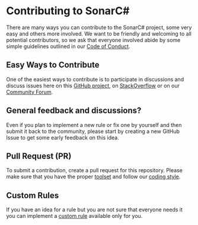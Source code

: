 # Contributing to SonarC#

There are many ways you can contribute to the SonarC# project, some very easy and others more involved. We want to be
friendly and welcoming to all potential contributors, so we ask that everyone involved abide by some simple guidelines
outlined in our [Code of Conduct](./CODE_OF_CONDUCT.md).

## Easy Ways to Contribute

One of the easiest ways to contribute is to participate in discussions and discuss issues here on this
[GitHub project](https://github.com/SonarSource/sonar-dotnet/issues), on
[StackOverflow](https://stackoverflow.com/search?q=sonarqube+c%23) or on our
[Community Forum](https://community.sonarsource.com/).

## General feedback and discussions?

Even if you plan to implement a new rule or fix one by yourself and then submit it back to the community, please start
by creating a new GitHub Issue to get some early feedback on this idea.

## Pull Request (PR)

To submit a contribution, create a pull request for this repository. Please make sure that you have the proper
[toolset](https://github.com/SonarSource/sonar-developer-toolset) and follow our [coding style](./docs/coding-style.md).

## Custom Rules

If you have an idea for a rule but you are not sure that everyone needs it you can implement a
[custom rule](https://github.com/SonarSource-VisualStudio/sonarqube-roslyn-sdk) available only for you.
